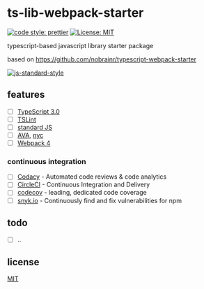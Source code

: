 # ts-lib-webpack-starter

[![code style: prettier](https://img.shields.io/badge/code_style-prettier-ff69b4.svg)](https://github.com/prettier/prettier)
[![License: MIT](https://img.shields.io/badge/License-MIT-yellow.svg)](https://opensource.org/licenses/MIT)

typescript-based javascript library starter package

based on <https://github.com/nobrainr/typescript-webpack-starter>

[![js-standard-style](https://cdn.rawgit.com/standard/standard/master/badge.svg)](http://standardjs.com)

## features

* [ ] [TypeScript 3.0](https://www.typescriptlang.org/docs/handbook/release-notes/typescript-3-0.html)
* [ ] [TSLint](https://palantir.github.io/tslint/)
* [ ] [standard JS](https://standardjs.com/)
* [ ] [AVA](https://github.com/avajs/ava), [nyc](https://github.com/istanbuljs/nyc)
* [ ] [Webpack 4](https://webpack.js.org/)

### continuous integration

* [ ] [Codacy](https://www.codacy.com) - Automated code reviews & code analytics
* [ ] [CircleCI](https://circleci.com) - Continuous Integration and Delivery
* [ ] [codecov](https://codecov.io) - leading, dedicated code coverage
* [ ] [snyk.io](https://snyk.io) - Continuously find and fix vulnerabilities for npm

## todo
* [ ] ..
    
## license

[MIT](./LICENSE)
